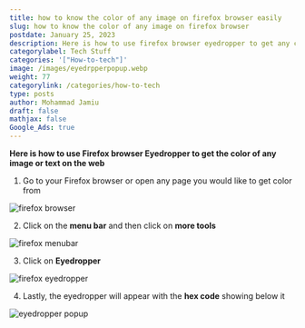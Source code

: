 ```yaml
---
title: how to know the color of any image on firefox browser easily
slug: how to know the color of any image on firefox browser
postdate: January 25, 2023
description: Here is how to use firefox browser eyedropper to get any color on the web
categorylabel: Tech Stuff
categories: '["How-to-tech"]'
image: /images/eyedrpperpopup.webp
weight: 77
categorylink: /categories/how-to-tech
type: posts
author: Mohammad Jamiu
draft: false
mathjax: false
Google_Ads: true
---
```

**Here is how to use Firefox browser Eyedropper to get the color of any image or text on the web**

1. Go to your Firefox browser or open any page you would like to get color from

![firefox browser](/images/firefox-browser.webp)

2. Click on the **menu bar** and then click on **more tools**

![firefox menubar](/images/firefox-menu.webp)

3. Click on **Eyedropper**

![firefox eyedropper](/images/clickoneyedropper.webp)

4. Lastly, the eyedropper will appear with the **hex code** showing below it

![eyedropper popup](/images/eyedrpperpopup.webp)